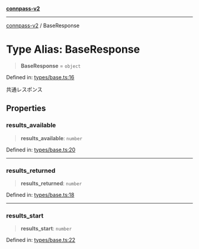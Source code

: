 [**connpass-v2**](../README.md)

***

[connpass-v2](../globals.md) / BaseResponse

# Type Alias: BaseResponse

> **BaseResponse** = `object`

Defined in: [types/base.ts:16](https://github.com/ryohidaka/node-connpass/blob/1ae7f0b2e153a6215fcc18b6a6cd863768884c30/src/types/base.ts#L16)

共通レスポンス

## Properties

### results\_available

> **results\_available**: `number`

Defined in: [types/base.ts:20](https://github.com/ryohidaka/node-connpass/blob/1ae7f0b2e153a6215fcc18b6a6cd863768884c30/src/types/base.ts#L20)

***

### results\_returned

> **results\_returned**: `number`

Defined in: [types/base.ts:18](https://github.com/ryohidaka/node-connpass/blob/1ae7f0b2e153a6215fcc18b6a6cd863768884c30/src/types/base.ts#L18)

***

### results\_start

> **results\_start**: `number`

Defined in: [types/base.ts:22](https://github.com/ryohidaka/node-connpass/blob/1ae7f0b2e153a6215fcc18b6a6cd863768884c30/src/types/base.ts#L22)
